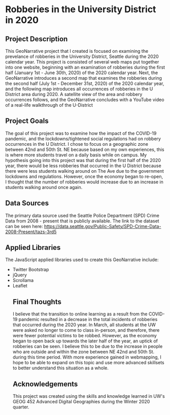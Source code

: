 # Robberies in the University District in 2020

## Project Description

This GeoNarrative project that I created is focused on examining the prevelance of robberies in the University District, Seattle during the 2020 calendar year. This project is consisted of several web maps put together into one website, beginning with an examination of robberies during the first half (January 1st - June 30th, 2020) of the 2020 calendar year. Next, the GeoNarrative introduces a second map that examines the robberies during the second half (July 1st - December 31st, 2020) of the 2020 calendar year, and the following map introduces all occurrences of robberies in the U District area during 2020. A satellite view of the area and robbery occurrences follows, and the GeoNarrative concludes with a YouTube video of a real-life walkthrough of the U-District


## Project Goals

The goal of this project was to examine how the impact of the COVID-19 pandemic, and the lockdowns/tightened social regulations had on robbery occurrences in the U District. I chose to focus on a geographic zone between 42nd and 50th St. NE because based on my own experiences, this is where more students travel on a daily basis while on campus. My hypothesis going into this project was that during the first half of the 2020 year, there would be less robberies that occurred in the U District because there were less students walking around on The Ave due to the government lockdowns and regulations. However, once the economy began to re-open, I thought that the number of robberies would increase due to an increase in students walking around once again.


## Data Sources

The primary data source used the Seattle Police Department (SPD) Crime Data from 2008 - present that is publicly available. The link to the dataset can be seen here: 
https://data.seattle.gov/Public-Safety/SPD-Crime-Data-2008-Present/tazs-3rd5

## Applied Libraries

The JavaScript applied libraries used to create this GeoNarrative include:
<ul>
  <li> Twitter Bootstrap </li>
  <li> jQuery </li>
  <li> Scrollama </li>
  <li> Leaflet </li>



## Final Thoughts
I believe that the transition to online learning as a result from the COVID-19 pandemic resulted in a decrease in the total incidents of robberies that occurred during the 2020 year. In March, all students at the UW were asked no longer to
come to class in-person, and therefore, there were fewer potential victims to be robbed. However, as the economy began to open back up towards the later half of the year, an uptick of robberies can be seen. I believe this to be due to the
increase in people who are outside and within the zone between NE 42nd and 50th St. during this time period.
With more experience gained in webmapping, I hope to be able to expand on this topic and use more advanced skillsets to better understand this situation as a whole.


## Acknowledgements
This project was created using the skills and knowledge learned in UW's GEOG 452 Advanced Digital Geographies during the Winter 2020 quarter.
